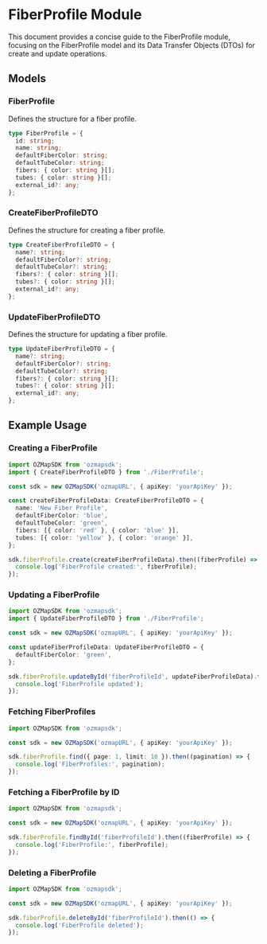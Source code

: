 # FiberProfile Module

This document provides a concise guide to the FiberProfile module, focusing on the FiberProfile model and its Data Transfer Objects (DTOs) for create and update operations.

## Models

### FiberProfile

Defines the structure for a fiber profile.

```typescript
type FiberProfile = {
  id: string;
  name: string;
  defaultFiberColor: string;
  defaultTubeColor: string;
  fibers: { color: string }[];
  tubes: { color: string }[];
  external_id?: any;
};
```

### CreateFiberProfileDTO

Defines the structure for creating a fiber profile.

```typescript
type CreateFiberProfileDTO = {
  name?: string;
  defaultFiberColor?: string;
  defaultTubeColor?: string;
  fibers?: { color: string }[];
  tubes?: { color: string }[];
  external_id?: any;
};
```

### UpdateFiberProfileDTO

Defines the structure for updating a fiber profile.

```typescript
type UpdateFiberProfileDTO = {
  name?: string;
  defaultFiberColor?: string;
  defaultTubeColor?: string;
  fibers?: { color: string }[];
  tubes?: { color: string }[];
  external_id?: any;
};
```

## Example Usage

### Creating a FiberProfile

```typescript
import OZMapSDK from 'ozmapsdk';
import { CreateFiberProfileDTO } from './FiberProfile';

const sdk = new OZMapSDK('ozmapURL', { apiKey: 'yourApiKey' });

const createFiberProfileData: CreateFiberProfileDTO = {
  name: 'New Fiber Profile',
  defaultFiberColor: 'blue',
  defaultTubeColor: 'green',
  fibers: [{ color: 'red' }, { color: 'blue' }],
  tubes: [{ color: 'yellow' }, { color: 'orange' }],
};

sdk.fiberProfile.create(createFiberProfileData).then((fiberProfile) => {
  console.log('FiberProfile created:', fiberProfile);
});
```

### Updating a FiberProfile

```typescript
import OZMapSDK from 'ozmapsdk';
import { UpdateFiberProfileDTO } from './FiberProfile';

const sdk = new OZMapSDK('ozmapURL', { apiKey: 'yourApiKey' });

const updateFiberProfileData: UpdateFiberProfileDTO = {
  defaultFiberColor: 'green',
};

sdk.fiberProfile.updateById('fiberProfileId', updateFiberProfileData).then(() => {
  console.log('FiberProfile updated');
});
```

### Fetching FiberProfiles

```typescript
import OZMapSDK from 'ozmapsdk';

const sdk = new OZMapSDK('ozmapURL', { apiKey: 'yourApiKey' });

sdk.fiberProfile.find({ page: 1, limit: 10 }).then((pagination) => {
  console.log('FiberProfiles:', pagination);
});
```

### Fetching a FiberProfile by ID

```typescript
import OZMapSDK from 'ozmapsdk';

const sdk = new OZMapSDK('ozmapURL', { apiKey: 'yourApiKey' });

sdk.fiberProfile.findById('fiberProfileId').then((fiberProfile) => {
  console.log('FiberProfile:', fiberProfile);
});
```

### Deleting a FiberProfile

```typescript
import OZMapSDK from 'ozmapsdk';

const sdk = new OZMapSDK('ozmapURL', { apiKey: 'yourApiKey' });

sdk.fiberProfile.deleteById('fiberProfileId').then(() => {
  console.log('FiberProfile deleted');
});
```